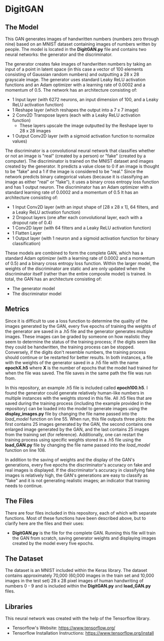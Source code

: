 # DigitGAN
## The Model
This GAN generates images of handwritten numbers (numbers zero through nine) based on an MNIST dataset containing images of numbers written by people. The model is located in the **DigitGAN.py** file and contains two neural networks: the generator and the discriminator. 

The generator creates fake images of handwritten numbers by taking an input of a point in latent space (in this case a vector of 100 elements consisting of Gaussian random numbers) and outputting a 28 x 28 grayscale image. The generator uses standard Leaky ReLU activation functions and an Adam optimizer with a learning rate of 0.0002 and a momentum of 0.5. The network has an architecture consisting of:
- 1 Input layer (with 6272 neurons, an input dimension of 100, and a Leaky ReLU activation function)
- 1 Reshape layer (which reshapes the output into a 7 x 7 image)
- 2 Conv2D Transpose layers (each with a Leaky ReLU activation function)
    - These layers upscale the image outputted by the Reshape layer to 28 x 28 images
- 1 Output Conv2D layer (with a sigmoid activation function to normalize values)

The discriminator is a convolutional neural network that classifies whether or not an image is "real" (created by a person) or "fake" (created by a computer). The discriminator is trained on the MNIST dataset and images created by the generator. It predicts a value close to 0 if an image is thought to be "fake" and a 1 if the image is considered to be "real." Since the network predicts binary categorical values (because it is classifying an image as either "real" or "fake"), it uses a binary cross entropy loss function and has 1 output neuron. The discriminator has an Adam optimizer with a standard learning rate of 0.0002 and a momentum of 0.5 It has an architecture consisting of:
- 1 Input Conv2D layer (with an input shape of [28 x 28 x 1], 64 filters, and a Leaky ReLU activation function)
- 2 Dropout layers (one after each convolutional layer, each with a dropout rate of 0.4)
- 1 Conv2D layer (with 64 filters and a Leaky ReLU activation function)
- 1 Flatten Layer
- 1 Output layer (with 1 neuron and a sigmoid activation function for binary classification)

These models are combined to form the complete GAN, which has a standard Adam optimizer (with a learning rate of 0.0002 and a momentum of 0.5) and a binary cross entropy loss function. Within the larger model, the weights of the discriminator are static and are only updated when the discriminator itself (rather than the entire composite model) is trained. In total, the GAN has an architecture consisting of:
- The generator model
- The discriminator model

## Metrics
Since it is difficult to use a loss function to determine the quality of the images generated by the GAN, every five epochs of training the weights of the generator are saved in a .h5 file and the generator generates multiple images. These images can be graded by someone on how realistic they seem to determine the status of the training process; if the digits seem like they could be handwritten, the training process can be stopped. Conversely, if the digits don't resemble numbers, the training process should continue or be restarted for better results. In both instances, a file  with the weights of the generator saved in a .h5 file with the name **epochX.h5** where **X** is the number of epochs that the model had trained for when the file was saved. The file saves in the same path the file was run from. 

In this repository, an example .h5 file is included called **epoch100.h5**. I found the generator could generate relatively human-like numbers in multiple instances with the weights stored in this file. All .h5 files that are saved during the training process (including the example provided in the repository) can be loaded into the model to generate images using the **display_images.py** file by changing the file name passed into the *load_model* function on line 55. When run, this file outputs three plots: the first contains 25 images generated by the GAN, the second contains one enlarged image generated by the GAN, and the last contains 25 images from the training set (for reference). Additionally, one can restart the training process using specific weights stored in a .h5 file using the **load_GAN.py** file by changing the file name passed into the *load_model* function on line 108.

In addition to the saving of weights and the display of the GAN's generations, every five epochs the discriminator's accuracy on fake and real images is displayed. If the discriminator's accuracy in classifying fake images is relatively high, the GAN's generations are easy to classify as "fake" and it is not generating realistic images; an indicator that training needs to continue.

## The Files
There are four files included in this repository, each of which with separate functions. Most of these functions have been described above, but to clarify here are the files and their uses:
- **DigitGAN.py** is the file for the complete GAN. Running this file will train the GAN from scratch, saving generator weights and displaying images created by the model every five epochs.

## The Dataset
The dataset is an MNIST included within the Keras library. The dataset contains approximately 70,000 (60,000 images in the train set and 10,000 images in the test set) 28 x 28 pixel images of human handwriting of numbers 0 - 9 and is included within the **DigitGAN.py** and **load_GAN.py** files.

## Libraries
This neural network was created with the help of the Tensorflow library.
- Tensorflow's Website: https://www.tensorflow.org/
- Tensorflow Installation Instructions: https://www.tensorflow.org/install
